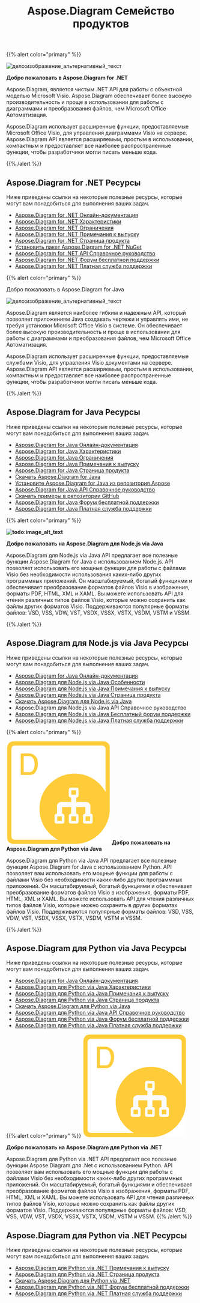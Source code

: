 ﻿---
title: Aspose.Diagram Семейство продуктов
type: docs
description: "Aspose.Diagram обеспечивает преобразование форматов файлов Visio в изображения, форматы PDF, HTML, XML и XAML. Поддерживаются популярные форматы файлов: VSD, VSS, VDW, VST, VSDX, VSSX, VSTX, VSDM, VSTM и VSSM."
weight: 10
url: /ru/
---
{{% alert color="primary" %}} 

![дело:изображение_альтернативный_текст](home_1.png)

**Добро пожаловать в Aspose.Diagram for .NET**

Aspose.Diagram, является чистым .NET API для работы с объектной моделью Microsoft Visio. Aspose.Diagram обеспечивает более высокую производительность и проще в использовании для работы с диаграммами и преобразования файлов, чем Microsoft Office Автоматизация.

 Aspose.Diagram использует расширенные функции, предоставляемые Microsoft Office Visio, для управления диаграммами Visio на сервере. Aspose.Diagram API является расширяемым, простым в использовании, компактным и предоставляет все наиболее распространенные функции, чтобы разработчики могли писать меньше кода.

{{% /alert %}} 
## **Aspose.Diagram for .NET Ресурсы**
Ниже приведены ссылки на некоторые полезные ресурсы, которые могут вам понадобиться для выполнения ваших задач.

- [Aspose.Diagram for .NET Онлайн-документация](/diagram/ru/net/)
- [Aspose.Diagram for .NET Характеристики](/diagram/ru/net/feature-list/)
- [Aspose.Diagram for .NET Ограничения](/diagram/ru/net/why-not-automation/)
- [Aspose.Diagram for .NET Примечания к выпуску](/diagram/ru/net/release-notes/)
- [Aspose.Diagram for .NET Страница продукта](https://products.aspose.com/diagram/net/)
- [Установить пакет Aspose.Diagram for .NET NuGet](https://www.nuget.org/packages/Aspose.Diagram/)
- [Aspose.Diagram for .NET API Справочное руководство](https://reference.aspose.com/diagram/net)
- [Aspose.Diagram for .NET Форум бесплатной поддержки](https://forum.aspose.com/c/diagram/17)
- [Aspose.Diagram for .NET Платная служба поддержки](https://helpdesk.aspose.com/)

{{% alert color="primary" %}} 

Добро пожаловать в Aspose.Diagram for Java

![дело:изображение_альтернативный_текст](home_2.png)

Aspose.Diagram является наиболее гибким и надежным API, который позволяет приложениям Java создавать чертежи и управлять ими, не требуя установки Microsoft Office Visio в системе. Он обеспечивает более высокую производительность и проще в использовании для работы с диаграммами и преобразования файлов, чем Microsoft Office Автоматизация.

Aspose.Diagram использует расширенные функции, предоставляемые службами Visio, для управления Visio документами на сервере. Aspose.Diagram API является расширяемым, простым в использовании, компактным и предоставляет все наиболее распространенные функции, чтобы разработчики могли писать меньше кода.

{{% /alert %}} 
## **Aspose.Diagram for Java Ресурсы**
Ниже приведены ссылки на некоторые полезные ресурсы, которые могут вам понадобиться для выполнения ваших задач.

- [Aspose.Diagram for Java Онлайн-документация](/diagram/ru/java/)
- [Aspose.Diagram for Java Характеристики](/diagram/ru/java/feature-list/)
- [Aspose.Diagram for Java Ограничения](/diagram/ru/java/evaluate-aspose-diagram/)
- [Aspose.Diagram for Java Примечания к выпуску](/diagram/ru/java/release-notes/)
- [Aspose.Diagram for Java Страница продукта](https://products.aspose.com/diagram/java/)
- [Скачать Aspose.Diagram for Java](https://repository.aspose.com/webapp/#/artifacts/browse/tree/General/repo/com/aspose/aspose-diagram)
- [Установите Aspose.Diagram for Java из репозитория Aspose](/diagram/ru/java/installation/)
- [Aspose.Diagram for Java API Справочное руководство](https://reference.aspose.com/diagram/java)
- [Скачать примеры в репозитории GitHub](https://github.com/aspose-diagram/Aspose.Diagram-for-Java)
- [Aspose.Diagram for Java Форум бесплатной поддержки](https://forum.aspose.com/c/diagram/17)
- [Aspose.Diagram for Java Платная служба поддержки](https://helpdesk.aspose.com/)


{{% alert color="primary" %}} 

**![todo:image_alt_text](home_3.png)**

**Добро пожаловать на Aspose.Diagram для Node.js via Java**

Aspose.Diagram для Node.js via Java API предлагает все полезные функции Aspose.Diagram for Java с использованием Node.js. API позволяет использовать его мощные функции для работы с файлами Visio без необходимости использования каких-либо других программных приложений. Он масштабируемый, богатый функциями и обеспечивает преобразование форматов файлов Visio в изображения, форматы PDF, HTML, XML и XAML. Вы можете использовать API для чтения различных типов файлов Visio, которые можно сохранить как файлы других форматов Visio. Поддерживаются популярные форматы файлов: VSD, VSS, VDW, VST, VSDX, VSSX, VSTX, VSDM, VSTM и VSSM.

{{% /alert %}} 
## **Aspose.Diagram для Node.js via Java Ресурсы**
Ниже приведены ссылки на некоторые полезные ресурсы, которые могут вам понадобиться для выполнения ваших задач.

- [Aspose.Diagram for Java Онлайн-документация](/diagram/ru/nodejsjava/)
- [Aspose.Diagram для Node.js via Java Особенности](/diagram/ru/java/aspose-diagram-for-node-js-via-java-features/)
- [Aspose.Diagram для Node.js via Java Примечания к выпуску](/diagram/ru/java/release-notes/)
- [Aspose.Diagram для Node.js via Java Страница продукта](https://products.aspose.com/diagram/nodejs-java/)
- [Скачать Aspose.Diagram для Node.js via Java](https://downloads.aspose.com/diagram/nodejs)
- Aspose.Diagram для Node.js via Java API Справочное руководство
- [Aspose.Diagram для Node.js via Java Бесплатный форум поддержки](https://forum.aspose.com/c/diagram/17)
- [Aspose.Diagram для Node.js via Java Платная служба поддержки](https://helpdesk.aspose.com/)

{{% alert color="primary" %}} 

**![todo:image_alt_text](home_4.png)**
**Добро пожаловать на Aspose.Diagram для Python via Java**

Aspose.Diagram для Python via Java API предлагает все полезные функции Aspose.Diagram for Java с использованием Python. API позволяет вам использовать его мощные функции для работы с файлами Visio без необходимости каких-либо других программных приложений. Он масштабируемый, богатый функциями и обеспечивает преобразование форматов файлов Visio в изображения, форматы PDF, HTML, XML и XAML. Вы можете использовать API для чтения различных типов файлов Visio, которые можно сохранить в других форматах файлов Visio. Поддерживаются популярные форматы файлов: VSD, VSS, VDW, VST, VSDX, VSSX, VSTX, VSDM, VSTM и VSSM.

{{% /alert %}} 
## **Aspose.Diagram для Python via Java Ресурсы**
Ниже приведены ссылки на некоторые полезные ресурсы, которые могут вам понадобиться для выполнения ваших задач.

- [Aspose.Diagram for Java Онлайн-документация](/diagram/ru/pythonjava/)
- [Aspose.Diagram для Python via Java Характеристики](/diagram/ru/java/feature-list/)
- [Aspose.Diagram для Python via Java Примечания к выпуску](/diagram/ru/java/aspose-diagram-for-python-via-java/)
- [Aspose.Diagram для Python via Java Страница продукта](https://products.aspose.com/diagram/python-java/)
- [Скачать Aspose.Diagram для Python via Java](https://downloads.aspose.com/diagram/python)
- [Aspose.Diagram для Python via Java API Справочное руководство](https://reference.aspose.com/diagram/python)
- [Aspose.Diagram для Python via Java Форум бесплатной поддержки](https://forum.aspose.com/c/diagram/17)
- [Aspose.Diagram для Python via Java Платная служба поддержки](https://helpdesk.aspose.com/)

{{% alert color="primary" %}}
**![Aspose.Diagram для Python via .NET Логотип продукта](home_4.png)**

**Добро пожаловать на Aspose.Diagram для Python via .NET**

Aspose.Diagram для Python via .NET API предлагает все полезные функции Aspose.Diagram для .Net с использованием Python. API позволяет вам использовать его мощные функции для работы с файлами Visio без необходимости каких-либо других программных приложений. Он масштабируемый, богатый функциями и обеспечивает преобразование форматов файлов Visio в изображения, форматы PDF, HTML, XML и XAML. Вы можете использовать API для чтения различных типов файлов Visio, которые можно сохранить как файлы других форматов Visio. Поддерживаются популярные форматы файлов: VSD, VSS, VDW, VST, VSDX, VSSX, VSTX, VSDM, VSTM и VSSM.
{{% /alert %}}

## **Aspose.Diagram для Python via .NET Ресурсы**

Ниже приведены ссылки на некоторые полезные ресурсы, которые могут вам понадобиться для выполнения ваших задач.

- [Aspose.Diagram для Python via .NET Примечания к выпуску](/diagram/ru/pythonnet/release-notes/)
- [Aspose.Diagram для Python via .NET Страница продукта](https://products.aspose.com/diagram/python-net/)
- [Скачать Aspose.Diagram для Python via .NET](https://downloads.aspose.com/diagram/python-net)
- [Aspose.Diagram для Python via .NET Форум бесплатной поддержки](https://forum.aspose.com/c/diagram/17)
- [Aspose.Diagram для Python via .NET Платная служба поддержки](https://helpdesk.aspose.com/)

